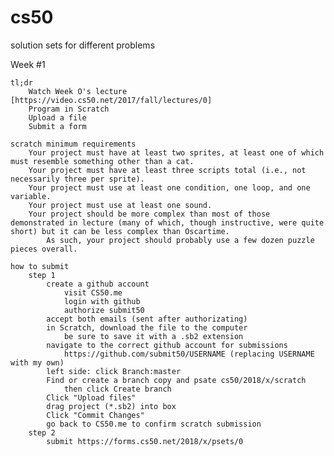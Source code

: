 # cs50
solution sets for different problems

Week #1

	tl;dr
		Watch Week O's lecture [https://video.cs50.net/2017/fall/lectures/0]
		Program in Scratch
		Upload a file
		Submit a form

	scratch minimum requirements
		Your project must have at least two sprites, at least one of which must resemble something other than a cat.
		Your project must have at least three scripts total (i.e., not necessarily three per sprite).
		Your project must use at least one condition, one loop, and one variable.
		Your project must use at least one sound.
		Your project should be more complex than most of those demonstrated in lecture (many of which, though instructive, were quite short) but it can be less complex than Oscartime.
			As such, your project should probably use a few dozen puzzle pieces overall.
			
	how to submit
		step 1
			create a github account
				visit CS50.me
				login with github
				authorize submit50
			accept both emails (sent after authorizating)
			in Scratch, download the file to the computer
				be sure to save it with a .sb2 extension
			navigate to the correct github account for submissions
				https://github.com/submit50/USERNAME (replacing USERNAME with my own)
			left side: click Branch:master
			Find or create a branch	copy and psate cs50/2018/x/scratch
				then click Create branch
			Click "Upload files"
			drag project (*.sb2) into box
			Click "Commit Changes"
			go back to CS50.me to confirm scratch submission
		step 2
			submit https://forms.cs50.net/2018/x/psets/0